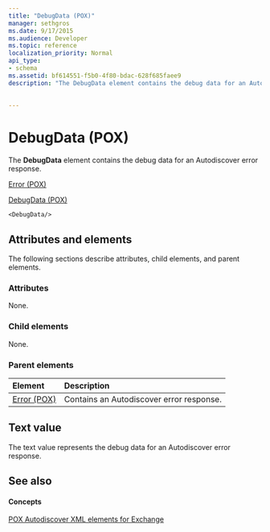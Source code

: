 ```yaml
---
title: "DebugData (POX)"
manager: sethgros
ms.date: 9/17/2015
ms.audience: Developer
ms.topic: reference
localization_priority: Normal
api_type:
- schema
ms.assetid: bf614551-f5b0-4f80-bdac-628f685faee9
description: "The DebugData element contains the debug data for an Autodiscover error response."
 
 
---
```


# DebugData (POX)

The **DebugData** element contains the debug data for an Autodiscover error response. 
  
[Error (POX)](error-pox.md)
  
[DebugData (POX)](debugdata-pox.md)
  
```
<DebugData/>
```

## Attributes and elements

The following sections describe attributes, child elements, and parent elements.
  
### Attributes

None.
  
### Child elements

None.
  
### Parent elements

|**Element**|**Description**|
|:-----|:-----|
|[Error (POX)](error-pox.md) <br/> |Contains an Autodiscover error response.  <br/> |
   
## Text value

The text value represents the debug data for an Autodiscover error response.
  
## See also

#### Concepts

[POX Autodiscover XML elements for Exchange](pox-autodiscover-xml-elements-for-exchange.md)

